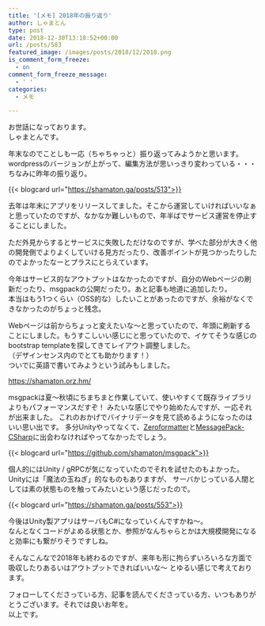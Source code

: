 ```yaml
---
title: '[メモ] 2018年の振り返り'
author: しゃまとん
type: post
date: 2018-12-30T13:18:52+00:00
url: /posts/583
featured_image: /images/posts/2018/12/2018.png
is_comment_form_freeze:
  - on
comment_form_freeze_message:
  - ' '
categories:
  - メモ

---
```

 お世話になっております。  
しゃまとんです。  
  
年末なのでことしも一応（ちゃちゃっと）振り返ってみようかと思います。
wordpressのバージョンが上がって、編集方法が思いっきり変わっている・・・ ちなみに昨年の振り返り。  

{{< blogcard url="https://shamaton.ga/posts/513">}}

去年は年末にアプリをリリースしてました。そこから運営していければいいなぁと思っていたのですが、なかなか難しいもので、年半ばでサービス運営を停止することにしました。  
  
ただ外見からするとサービスに失敗しただけなのですが、学べた部分が大きく他の開発側でよりよくしていける見方だったり、改善ポイントが見つかったりしたのでよかったなーとプラスにとらえています。  
  
今年はサービス的なアウトプットはなかったのですが、自分のWebページの刷新だったり、msgpackの公開だったり。あと記事も地道に追加したり。  
本当はもう1つくらい（OSS的な）したいことがあったのですが、余裕がなくできなかったのがちょっと残念。  
  
Webページは前からちょっと変えたいな〜と思っていたので、年頭に刷新することにしました。もうすこしいい感じにと思っていたので、イケてそうな感じのbootstrap templateを探してきてレイアウト調整しました。  
（デザインセンス内のでとても助かります！）  
ついでに英語で書いてみようという試みもしました。  
  
<https://shamaton.orz.hm/>
  
msgpackは夏〜秋頃にちまちまと作業していて、使いやすくて既存ライブラリよりもパフォーマンスだすぞ！
みたいな感じでやり始めたんですが、一応それが出来ました。
これのおかげでバイナリデータを見て読めるようになったのはいい思い出です。
多分Unityやってなくて、[Zeroformatter][1]と[MessagePack-CSharp][2]に出会わなければやってなかったでしょう。 


{{< blogcard url="https://github.com/shamaton/msgpack">}}
  
個人的にはUnity / gRPCが気になっていたのでそれを試せたのもよかった。Unityには「魔法の玉ねぎ」的なものもありますが、
サーバかじっている人間としては素の状態ものを触ってみたいという感じだったので。  

{{< blogcard url="https://shamaton.ga/posts/553">}}

今後はUnity製アプリはサーバもC#になっていくんですかね〜。  
なんとなくコードがよめる状態とか、参照がなんちゃらとかは大規模開発になると効率にも繋がりそうですしね。  
  
そんなこんなで2018年も終わるのですが、来年も形に拘らずいろいろな方面で吸収したりあるいはアウトプットできればいいな〜
とゆるい感じで考えております。  
  
フォローしてくださっている方、記事を読んでくださっている方、いつもありがとうございます。それでは良いお年を。  
以上です。

 [1]: https://github.com/neuecc/Zeroformatter
 [2]: https://github.com/neuecc/MessagePack-CSharp